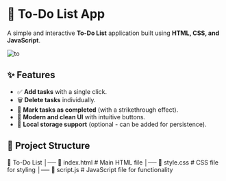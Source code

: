 # 📝 To-Do List App

A simple and interactive **To-Do List** application built using **HTML, CSS, and JavaScript**.

![to](https://github.com/user-attachments/assets/3aeee28a-a4ec-4173-9ec9-e0a5fcccab37)


## ✨ Features
- ✅ **Add tasks** with a single click.
- 🗑 **Delete tasks** individually.
- 📌 **Mark tasks as completed** (with a strikethrough effect).
- 🎨 **Modern and clean UI** with intuitive buttons.
- 💾 **Local storage support** (optional - can be added for persistence).

## 📂 Project Structure
📁 To-Do List │── 📜 index.html # Main HTML file │── 📜 style.css # CSS file for styling  │── 📜 script.js # JavaScript file for functionality
